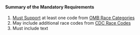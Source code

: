 #### Summary of the Mandatory Requirements

1.   [Must Support](definitions.html#mustsupport) at least one code from [OMB Race Categories](ValueSet-omb-race.html)
1.  May include additional race codes from [CDC Race Codes](ValueSet-detailed-race.html)
1.   Must include text
